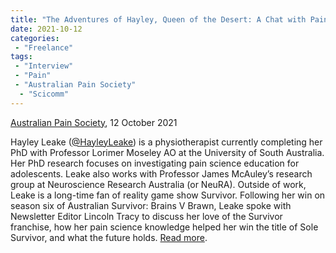 ```yaml
---
title: "The Adventures of Hayley, Queen of the Desert: A Chat with Pain Researcher and Sole Survivor Hayley Leake"
date: 2021-10-12
categories:
 - "Freelance"
tags:
 - "Interview"
 - "Pain"
 - "Australian Pain Society"
  - "Scicomm"
---
```


<!--more-->

[Australian Pain Society](https://www.apsoc.org.au/), 12 October 2021

Hayley Leake ([@HayleyLeake](https://twitter.com/hayleyleake?lang=en)) is a physiotherapist currently completing her PhD with Professor Lorimer Moseley AO at the University of South Australia. Her PhD research focuses on investigating pain science education for adolescents. Leake also works with Professor James McAuley’s research group at Neuroscience Research Australia (or NeuRA). Outside of work, Leake is a long-time fan of reality game show Survivor. Following her win on season six of Australian Survivor: Brains V Brawn, Leake spoke with Newsletter Editor Lincoln Tracy to discuss her love of the Survivor franchise, how her pain science knowledge helped her win the title of Sole Survivor, and what the future holds. [Read more](https://blog.apsoc.org.au/2021/10/12/the-adventures-of-hayley-queen-of-the-desert-a-chat-with-pain-researcher-and-sole-survivor-hayley-leake%ef%bf%bc/).
